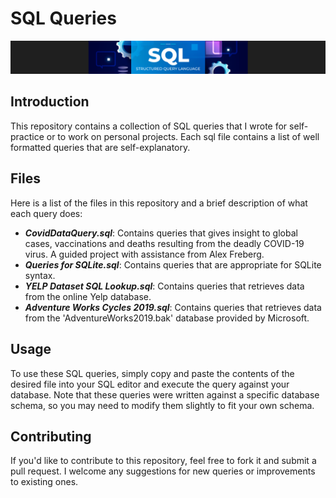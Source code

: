 # SQL Queries
![](sql_.png)
## Introduction
This repository contains a collection of SQL queries that I wrote for self-practice or to work on personal projects. Each sql file contains a list of well formatted queries that are self-explanatory.

## Files
Here is a list of the files in this repository and a brief description of what each query does:

- **_CovidDataQuery.sql_**: Contains queries that gives insight to global cases, vaccinations and deaths resulting from the deadly COVID-19 virus. A guided project with assistance from Alex Freberg.
- **_Queries for SQLite.sql_**: Contains queries that are appropriate for SQLite syntax.
- **_YELP Dataset SQL Lookup.sql_**: Contains queries that retrieves data from the online Yelp database.
- **_Adventure Works Cycles 2019.sql_**: Contains queries that retrieves data from the 'AdventureWorks2019.bak' database provided by Microsoft.

## Usage
To use these SQL queries, simply copy and paste the contents of the desired file into your SQL editor and execute the query against your database. Note that these queries were written against a specific database schema, so you may need to modify them slightly to fit your own schema.

## Contributing
If you'd like to contribute to this repository, feel free to fork it and submit a pull request. I welcome any suggestions for new queries or improvements to existing ones.
